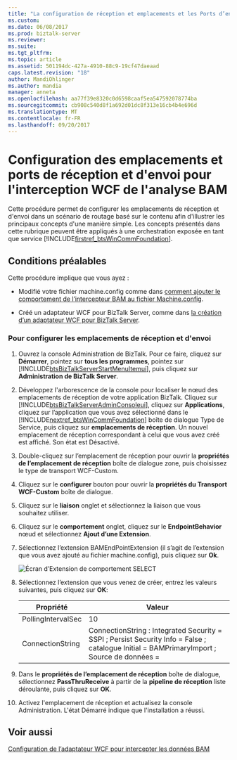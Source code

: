 ```yaml
---
title: "La configuration de réception et emplacements et les Ports d’envoi pour l’Interception WCF BAM | Documents Microsoft"
ms.custom: 
ms.date: 06/08/2017
ms.prod: biztalk-server
ms.reviewer: 
ms.suite: 
ms.tgt_pltfrm: 
ms.topic: article
ms.assetid: 501194dc-427a-4910-88c9-19cf47daeaad
caps.latest.revision: "18"
author: MandiOhlinger
ms.author: mandia
manager: anneta
ms.openlocfilehash: aa77f39e8320c0d6598caaf5ea547592078774ba
ms.sourcegitcommit: cb908c540d8f1a692d01dc8f313e16cb4b4e696d
ms.translationtype: MT
ms.contentlocale: fr-FR
ms.lasthandoff: 09/20/2017
---
```

# <a name="how-to-configure-receive-and-send-locations-and-ports-for-bam-wcf-interception"></a>Configuration des emplacements et ports de réception et d'envoi pour l'interception WCF de l'analyse BAM
Cette procédure permet de configurer les emplacements de réception et d'envoi dans un scénario de routage basé sur le contenu afin d'illustrer les principaux concepts d'une manière simple. Les concepts présentés dans cette rubrique peuvent être appliqués à une orchestration exposée en tant que service [!INCLUDE[firstref_btsWinCommFoundation](../includes/firstref-btswincommfoundation-md.md)].  
  
## <a name="prerequisites"></a>Conditions préalables  
 Cette procédure implique que vous ayez :  
  
-   Modifié votre fichier machine.config comme dans [comment ajouter le comportement de l’intercepteur BAM au fichier Machine.config](../core/how-to-add-the-bam-interceptor-behavior-to-the-machine-config-file.md).  
  
-   Créé un adaptateur WCF pour BizTalk Server, comme dans [la création d’un adaptateur WCF pour BizTalk Server](../core/how-to-create-a-wcf-adapter-for-biztalk-server.md).  
  
### <a name="to-configure-the-receive-and-send-locations"></a>Pour configurer les emplacements de réception et d'envoi  
  
1.  Ouvrez la console Administration de BizTalk. Pour ce faire, cliquez sur **Démarrer**, pointez sur **tous les programmes**, pointez sur [!INCLUDE[btsBizTalkServerStartMenuItemui](../includes/btsbiztalkserverstartmenuitemui-md.md)], puis cliquez sur **Administration de BizTalk Server**.  
  
2.  Développez l'arborescence de la console pour localiser le nœud des emplacements de réception de votre application BizTalk. Cliquez sur [!INCLUDE[btsBizTalkServerAdminConsoleui](../includes/btsbiztalkserveradminconsoleui-md.md)], cliquez sur **Applications**, cliquez sur l’application que vous avez sélectionné dans le [!INCLUDE[nextref_btsWinCommFoundation](../includes/nextref-btswincommfoundation-md.md)] boîte de dialogue Type de Service, puis cliquez sur **emplacements de réception**. Un nouvel emplacement de réception correspondant à celui que vous avez créé est affiché. Son état est Désactivé.  
  
3.  Double-cliquez sur l’emplacement de réception pour ouvrir la **propriétés de l’emplacement de réception** boîte de dialogue zone, puis choisissez le type de transport WCF-Custom.  
  
4.  Cliquez sur le **configurer** bouton pour ouvrir la **propriétés du Transport WCF-Custom** boîte de dialogue.  
  
5.  Cliquez sur le **liaison** onglet et sélectionnez la liaison que vous souhaitez utiliser.  
  
6.  Cliquez sur le **comportement** onglet, cliquez sur le **EndpointBehavior** nœud et sélectionnez **Ajout d’une Extension**.  
  
7.  Sélectionnez l’extension BAMEndPointExtension (il s’agit de l’extension que vous avez ajouté au fichier machine.config), puis cliquez sur **Ok**.  
  
     ![Écran d’Extension de comportement SELECT](../core/media/fe830d29-504e-465a-9316-b3f0db2dbc24.gif "fe830d29-504e-465a-9316-b3f0db2dbc24")  
  
8.  Sélectionnez l’extension que vous venez de créer, entrez les valeurs suivantes, puis cliquez sur **OK**:  
  
    |Propriété|Valeur|  
    |--------------|-----------|  
    |PollingIntervalSec|10|  
    |ConnectionString|ConnectionString : Integrated Security = SSPI ; Persist Security Info = False ; catalogue Initial = BAMPrimaryImport ; Source de données =|  
  
9. Dans le **propriétés de l’emplacement de réception** boîte de dialogue, sélectionnez **PassThruReceive** à partir de la **pipeline de réception** liste déroulante, puis cliquez sur **OK**.  
  
10. Activez l'emplacement de réception et actualisez la console Administration. L'état Démarré indique que l'installation a réussi.  
  
## <a name="see-also"></a>Voir aussi  
 [Configuration de l’adaptateur WCF pour intercepter les données BAM](../core/configuring-the-wcf-adapter-to-intercept-bam-data.md)